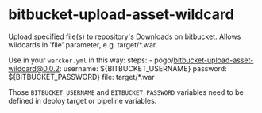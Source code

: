 bitbucket-upload-asset-wildcard
===============================

Upload specified file(s) to repository's Downloads on bitbucket.
Allows wildcards in 'file' parameter, e.g. target/*.war.

Use in your `wercker.yml` in this way:
    steps:
        - pogo/bitbucket-upload-asset-wildcard@0.0.2:
            username: ${BITBUCKET_USERNAME}
            password: ${BITBUCKET_PASSWORD}
            file: target/*.war

Those `BITBUCKET_USERNAME` and `BITBUCKET_PASSWORD` variables need to
be defined in deploy target or pipeline variables.
